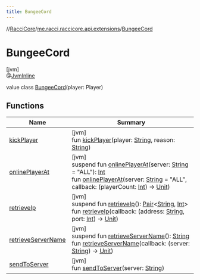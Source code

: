 ```yaml
---
title: BungeeCord
---
```

//[RacciCore](../../../index.html)/[me.racci.raccicore.api.extensions](../index.html)/[BungeeCord](index.html)



# BungeeCord



[jvm]\
@[JvmInline](https://kotlinlang.org/api/latest/jvm/stdlib/kotlin.jvm/-jvm-inline/index.html)



value class [BungeeCord](index.html)(player: Player)



## Functions


| Name | Summary |
|---|---|
| [kickPlayer](kick-player.html) | [jvm]<br>fun [kickPlayer](kick-player.html)(player: [String](https://kotlinlang.org/api/latest/jvm/stdlib/kotlin/-string/index.html), reason: [String](https://kotlinlang.org/api/latest/jvm/stdlib/kotlin/-string/index.html)) |
| [onlinePlayerAt](online-player-at.html) | [jvm]<br>suspend fun [onlinePlayerAt](online-player-at.html)(server: [String](https://kotlinlang.org/api/latest/jvm/stdlib/kotlin/-string/index.html) = "ALL"): [Int](https://kotlinlang.org/api/latest/jvm/stdlib/kotlin/-int/index.html)<br>fun [onlinePlayerAt](online-player-at.html)(server: [String](https://kotlinlang.org/api/latest/jvm/stdlib/kotlin/-string/index.html) = "ALL", callback: (playerCount: [Int](https://kotlinlang.org/api/latest/jvm/stdlib/kotlin/-int/index.html)) -&gt; [Unit](https://kotlinlang.org/api/latest/jvm/stdlib/kotlin/-unit/index.html)) |
| [retrieveIp](retrieve-ip.html) | [jvm]<br>suspend fun [retrieveIp](retrieve-ip.html)(): [Pair](https://kotlinlang.org/api/latest/jvm/stdlib/kotlin/-pair/index.html)&lt;[String](https://kotlinlang.org/api/latest/jvm/stdlib/kotlin/-string/index.html), [Int](https://kotlinlang.org/api/latest/jvm/stdlib/kotlin/-int/index.html)&gt;<br>fun [retrieveIp](retrieve-ip.html)(callback: (address: [String](https://kotlinlang.org/api/latest/jvm/stdlib/kotlin/-string/index.html), port: [Int](https://kotlinlang.org/api/latest/jvm/stdlib/kotlin/-int/index.html)) -&gt; [Unit](https://kotlinlang.org/api/latest/jvm/stdlib/kotlin/-unit/index.html)) |
| [retrieveServerName](retrieve-server-name.html) | [jvm]<br>suspend fun [retrieveServerName](retrieve-server-name.html)(): [String](https://kotlinlang.org/api/latest/jvm/stdlib/kotlin/-string/index.html)<br>fun [retrieveServerName](retrieve-server-name.html)(callback: (server: [String](https://kotlinlang.org/api/latest/jvm/stdlib/kotlin/-string/index.html)) -&gt; [Unit](https://kotlinlang.org/api/latest/jvm/stdlib/kotlin/-unit/index.html)) |
| [sendToServer](send-to-server.html) | [jvm]<br>fun [sendToServer](send-to-server.html)(server: [String](https://kotlinlang.org/api/latest/jvm/stdlib/kotlin/-string/index.html)) |

